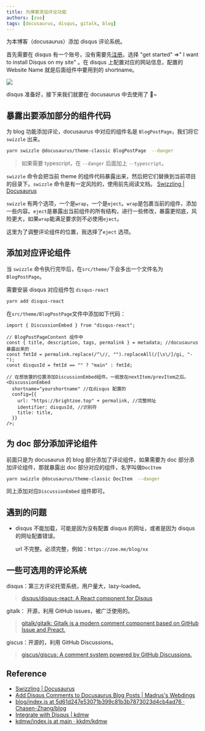 ```yaml
---
title: 为博客添加评论功能
authors: [zoe]
tags: [docusaurus, disqus, gitalk, blog]
---
```


为本博客（docusaurus）添加 disqus 评论系统。

首先需要在 disqus 有一个账号，没有需要先[注册](https://disqus.com/)。选择 "get started" =>" I want to install Disqus on my site" 。在 disqus 上配置对应的网站信息，配置的 Website Name 就是后面组件中要用到的 shortname。

<!--truncate-->

![](https://s2.loli.net/2022/06/20/kTYx62bD4oc5KaP.png)

disqus 准备好，接下来我们就要在 docusaurus 中去使用了 🐾~

## 暴露出要添加部分的组件代码

为 blog 功能添加评论，docusaurus 中对应的组件名是 `BlogPostPage`，我们将它 `swizzle` 出来。

```bash
yarn swizzle @docusaurus/theme-classic BlogPostPage  --danger
```

> 如果需要 typescript，在 `--danger` 后面加上 `--typescript`。

`swizzle` 命令会把当前 theme 的组件代码暴露出来，然后把它们替换到当前项目的目录下。`swizzle` 命令是有一定风险的，使用前先阅读文档。 [Swizzling | Docusaurus](https://docusaurus.io/docs/next/swizzling)

`swizzle` 有两个选项，一个是`wrap`，一个是`eject`。`wrap`是包裹当前的组件，添加一些内容。`eject`是暴露出当前组件的所有结构，进行一些修改，暴露更彻底，风险更大，如果`wrap`能满足要求则不必使用`eject`。

这里为了调整评论组件的位置，我选择了`eject` 选项。

## 添加对应评论组件

当 `swizzle` 命令执行完毕后，在`src/theme/`下会多出一个文件名为`BlogPostPage`。

需要安装 disqus 对应组件包 `disqus-react`

```bash
yarn add disqus-react
```

在`src/theme/BlogPostPage`文件中添加如下代码：

```tsx
import { DiscussionEmbed } from "disqus-react";

// BlogPostPageContent 组件中
const { title, description, tags, permalink } = metadata; //docusaurus 暴露出来的
const fmtId = permalink.replace(/^\//, "").replaceAll(/[\s\/]/gi, "-");
const disqusId = fmtId == "" ? "main" : fmtId;

// 在想放置的位置添加DiscussionEmbed组件。一般放在nextItem/prevItem之后。
<DiscussionEmbed
  shortname="yourshortname" //在disqus 配置的
  config={{
    url: "https://brightzoe.top" + permalink, //完整网址
    identifier: disqusId, //识别符
    title: title,
  }}
/>;
```

## 为 doc 部分添加评论组件

前面只是为 docusaurus 的 blog 部分添加了评论组件，如果需要为 doc 部分添加评论组件，那就暴露出 doc 部分对应的组件，名字叫做`DocItem`

```bash
yarn swizzle @docusaurus/theme-classic DocItem  --danger
```

同上添加对应`DiscussionEmbed` 组件即可。

## 遇到的问题

- disqus 不能加载，可能是因为没有配置 disqus 的网址，或者是因为 disqus 的网址配置错误。

  url 不完整。必须完整，例如：`https://zoe.me/blog/xx`

## 一些可选用的评论系统

disqus：第三方评论托管系统，用户量大，lazy-loaded。

> [disqus/disqus-react: A React component for Disqus](https://github.com/disqus/disqus-react)

gitalk： 开源，利用 GitHub issues，被广泛使用的。

> [gitalk/gitalk: Gitalk is a modern comment component based on GitHub Issue and Preact.](https://github.com/gitalk/gitalk)

giscus：开源的，利用 GitHub Discussions。

> [giscus/giscus: A comment system powered by GitHub Discussions.](https://github.com/giscus/giscus)

## Reference
- [Swizzling | Docusaurus](https://docusaurus.io/docs/swizzling#ejecting)
- [Add Disqus Comments to Docusaurus Blog Posts | Madrus's Webdings](https://madrus4u.com/blog/blog-comments#prepare-the-frontmatter)
- [blog/index.js at 5d61d247e53071b399c81b3b7873023d4cb4ad76 · Chasen-Zhang/blog](https://github.com/Chasen-Zhang/blog/blob/5d61d247e53071b399c81b3b7873023d4cb4ad76/src/theme/BlogPostPage/index.js)
- [Integrate with Disqus | kdmw](https://kdmw.dev/docusaurus/disqus-integration)
- [kdmw/index.js at main · kkdm/kdmw](https://github.com/kkdm/kdmw/blob/main/src/theme/DocItem/index.js)
